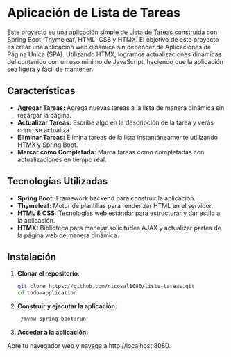 # Aplicación de Lista de Tareas

Este proyecto es una aplicación simple de Lista de Tareas construida con Spring Boot, Thymeleaf, HTML, CSS y HTMX. El objetivo de este proyecto es crear una aplicación web dinámica sin depender de Aplicaciones de Página Única (SPA). Utilizando HTMX, logramos actualizaciones dinámicas del contenido con un uso mínimo de JavaScript, haciendo que la aplicación sea ligera y fácil de mantener.

## Características

- **Agregar Tareas:** Agrega nuevas tareas a la lista de manera dinámica sin recargar la página.
- **Actualizar Tareas:** Escribe algo en la descripción de la tarea y verás como se actualiza.
- **Eliminar Tareas:** Elimina tareas de la lista instantáneamente utilizando HTMX y Spring Boot.
- **Marcar como Completada:** Marca tareas como completadas con actualizaciones en tiempo real.

## Tecnologías Utilizadas

- **Spring Boot:** Framework backend para construir la aplicación.
- **Thymeleaf:** Motor de plantillas para renderizar HTML en el servidor.
- **HTML & CSS:** Tecnologías web estándar para estructurar y dar estilo a la aplicación.
- **HTMX:** Biblioteca para manejar solicitudes AJAX y actualizar partes de la página web de manera dinámica.

## Instalación

1. **Clonar el repositorio:**

   ```bash
   git clone https://github.com/nicosal1080/lista-tareas.git
   cd todo-application

2. **Construir y ejecutar la aplicación:**

   ```bash
   ./mvnw spring-boot:run

3. **Acceder a la aplicación:**

Abre tu navegador web y navega a http://localhost:8080.
